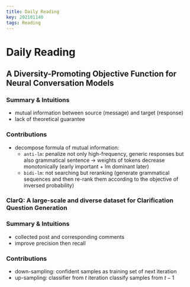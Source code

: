 ```yaml
---
title: Daily Reading
key: 202101140
tags: Reading
---
```


# Daily Reading

## A Diversity-Promoting Objective Function for Neural Conversation Models

### Summary & Intuitions

- mutual information between source (message) and target (response)
- lack of theoretical guarantee

### Contributions

- decompose formula of mutual information:
  - `anti-lm`: penalize not only high-frequency, generic responses but also grammatical sentence $\rightarrow$ weights of tokens decrease monotonically (early important + lm dominant later)
  - `bidi-lm`: not searching but reranking (generate grammatical sequences and then re-rank them according to the objective of inversed probability)

### ClarQ: A large-scale and diverse dataset for Clarification Question Generation

### Summary & Intuitions

- collected post and corresponding comments
- improve precision then recall

### Contributions

- down-sampling: confident samples as training set of next iteration
- up-sampling: classifier from $t$ iteration classify samples from $t-1$

